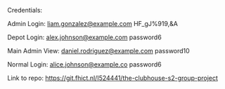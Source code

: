 Credentials:

Admin Login: 
liam.gonzalez@example.com
HF_gJ%919,&A

Depot Login:
alex.johnson@example.com
password6

Main Admin View:
daniel.rodriguez@example.com
password10

Normal Login:
alice.johnson@example.co
password6

Link to repo:
https://git.fhict.nl/I524441/the-clubhouse-s2-group-project
